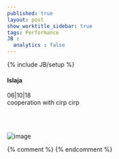 ```yaml
---
published: true
layout: post
show_worktitle_sidebar: true
tags: Performance
JB :
  analytics : false
---
```


{% include JB/setup %}




<p>
<h4>Islaja</h4>
06|10|18<br />
cooperation with cirp cirp

<br /><br />
</p><p>
<img src="{{ site.url }}/images/cirp_small.jpg" alt="image">
</p>

{% comment %}
{% endcomment %}